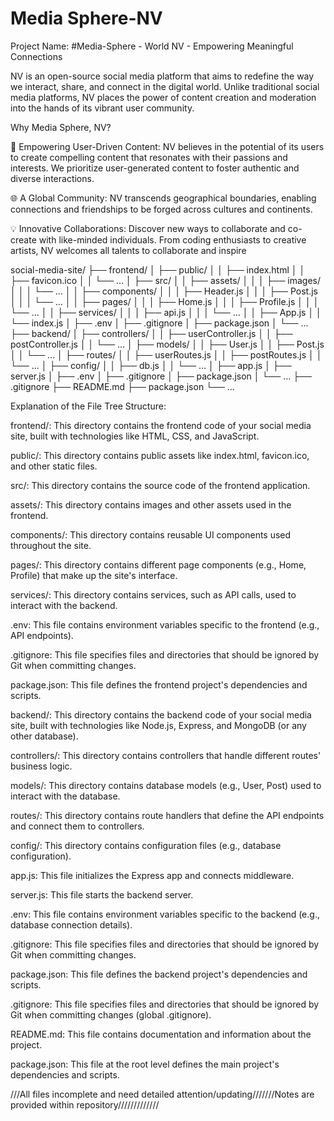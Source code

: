# Media Sphere-NV
Project Name: 
#Media-Sphere - World NV - Empowering Meaningful Connections

NV is an open-source social media platform that aims to redefine the way we interact, share, and connect in the digital world. Unlike traditional social media platforms, NV places the power of content creation and moderation into the hands of its vibrant user community.

Why Media Sphere, NV?

🚀 Empowering User-Driven Content: NV believes in the potential of its users to create compelling content that resonates with their passions and interests. We prioritize user-generated content to foster authentic and diverse interactions.

🌐 A Global Community: NV transcends geographical boundaries, enabling connections and friendships to be forged across cultures and continents.

💡 Innovative Collaborations: Discover new ways to collaborate and co-create with like-minded individuals. From coding enthusiasts to creative artists, NV welcomes all talents to collaborate and inspire 

social-media-site/
├── frontend/
│   ├── public/
│   │   ├── index.html
│   │   ├── favicon.ico
│   │   └── ...
│   ├── src/
│   │   ├── assets/
│   │   │   ├── images/
│   │   │   └── ...
│   │   ├── components/
│   │   │   ├── Header.js
│   │   │   ├── Post.js
│   │   │   └── ...
│   │   ├── pages/
│   │   │   ├── Home.js
│   │   │   ├── Profile.js
│   │   │   └── ...
│   │   ├── services/
│   │   │   ├── api.js
│   │   │   └── ...
│   │   ├── App.js
│   │   └── index.js
│   ├── .env
│   ├── .gitignore
│   ├── package.json
│   └── ...
├── backend/
│   ├── controllers/
│   │   ├── userController.js
│   │   ├── postController.js
│   │   └── ...
│   ├── models/
│   │   ├── User.js
│   │   ├── Post.js
│   │   └── ...
│   ├── routes/
│   │   ├── userRoutes.js
│   │   ├── postRoutes.js
│   │   └── ...
│   ├── config/
│   │   ├── db.js
│   │   └── ...
│   ├── app.js
│   ├── server.js
│   ├── .env
│   ├── .gitignore
│   ├── package.json
│   └── ...
├── .gitignore
├── README.md
├── package.json
└── ...

Explanation of the File Tree Structure:

frontend/: This directory contains the frontend code of your social media site, built with technologies like HTML, CSS, and JavaScript.

public/: This directory contains public assets like index.html, favicon.ico, and other static files.

src/: This directory contains the source code of the frontend application.

assets/: This directory contains images and other assets used in the frontend.

components/: This directory contains reusable UI components used throughout the site.

pages/: This directory contains different page components (e.g., Home, Profile) that make up the site's interface.

services/: This directory contains services, such as API calls, used to interact with the backend.

.env: This file contains environment variables specific to the frontend (e.g., API endpoints).

.gitignore: This file specifies files and directories that should be ignored by Git when committing changes.

package.json: This file defines the frontend project's dependencies and scripts.

backend/: This directory contains the backend code of your social media site, built with technologies like Node.js, Express, and MongoDB (or any other database).

controllers/: This directory contains controllers that handle different routes' business logic.

models/: This directory contains database models (e.g., User, Post) used to interact with the database.

routes/: This directory contains route handlers that define the API endpoints and connect them to controllers.

config/: This directory contains configuration files (e.g., database configuration).

app.js: This file initializes the Express app and connects middleware.

server.js: This file starts the backend server.

.env: This file contains environment variables specific to the backend (e.g., database connection details).

.gitignore: This file specifies files and directories that should be ignored by Git when committing changes.

package.json: This file defines the backend project's dependencies and scripts.

.gitignore: This file specifies files and directories that should be ignored by Git when committing changes (global .gitignore).

README.md: This file contains documentation and information about the project.

package.json: This file at the root level defines the main project's dependencies and scripts.


///All files incomplete and need detailed attention/updating///////Notes are provided within repository/////////////